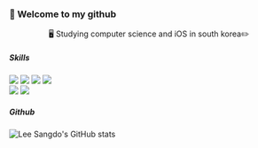 

### 👋 Welcome to my github
<p align=center>
<div>
  <p align=center>
🖥 Studying computer science and iOS in south korea✏️
  </p>
</div>



<h5>Skills</h5>
<div>
  <img src="https://img.shields.io/badge/swift-F05138?style=for-the-badge&logo=Swift&logoColor=white">
  <img src="https://img.shields.io/badge/UIkit-2396F3?style=for-the-badge&logo=Swift&logoColor=white">
  <img src="https://img.shields.io/badge/SwiftUi-F05138?style=for-the-badge&logo=Swift&logoColor=white">
  <img src="https://img.shields.io/badge/xcode-147EFB?style=for-the-badge&logo=xcode&logoColor=white">
  <br>
  <img src="https://img.shields.io/badge/java-007396?style=for-the-badge&logo=java&logoColor=white">
  <img src="https://img.shields.io/badge/AndroidStudio-3DDC84?style=for-the-badge&logo=AndroidStudio&logoColor=white">
  <br>
</div>


##### Github
![Lee Sangdo's GitHub stats](https://github-readme-stats.vercel.app/api?username=SANGDOLEE&show_icons=true&theme=radical)
